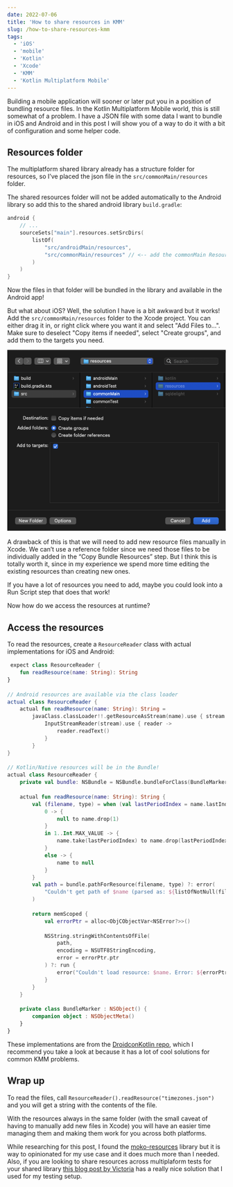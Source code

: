 ```yaml
---
date: 2022-07-06
title: 'How to share resources in KMM'
slug: /how-to-share-resources-kmm
tags:
  - 'iOS'
  - 'mobile'
  - 'Kotlin'
  - 'Xcode'
  - 'KMM'
  - 'Kotlin Multiplatform Mobile'
---
```


Building a mobile application will sooner or later put you in a position of bundling resource files. In the Kotlin Multiplatform Mobile world, this is still somewhat of a problem. I have a JSON file with some data I want to bundle in iOS and Android and in this post I will show you of a way to do it with a bit of configuration and some helper code.

## Resources folder

The multiplatform shared library already has a structure folder for resources, so I’ve placed the json file in the `src/commonMain/resources` folder.

The shared resources folder will not be added automatically to the Android library so add this to the shared android library `build.gradle`:

```kotlin
android {
    // ...
    sourceSets["main"].resources.setSrcDirs(
        listOf(
            "src/androidMain/resources",
            "src/commonMain/resources" // <-- add the commonMain Resources
        )
    )
}
```

Now the files in that folder will be bundled in the library and available in the Android app!

But what about iOS? Well, the solution I have is a bit awkward but it works! Add the `src/commonMain/resources` folder to the Xcode project. You can either drag it in, or right click where you want it and select "Add Files to...". Make sure to deselect "Copy items if needed", select "Create groups", and add them to the targets you need.

![xcode-add-folder.png](xcode-add-folder.png)

A drawback of this is that we will need to add new resource files manually in Xcode. We can’t use a reference folder since we need those files to be individually added in the “Copy Bundle Resources” step. But I think this is totally worth it, since in my experience we spend more time editing the existing resources than creating new ones.

<div class="blockquote info">
   If you have a lot of resources you need to add, maybe you could look into a Run Script step that does that work!
</div>

Now how do we access the resources at runtime?

## Access the resources

To read the resources, create a `ResourceReader` class with actual implementations for iOS and Android:

```kotlin
 expect class ResourceReader {
    fun readResource(name: String): String
}

// Android resources are available via the class loader
actual class ResourceReader {
    actual fun readResource(name: String): String =
        javaClass.classLoader!!.getResourceAsStream(name).use { stream ->
            InputStreamReader(stream).use { reader ->
                reader.readText()
            }
        }
}

// Kotlin/Native resources will be in the Bundle!
actual class ResourceReader {
    private val bundle: NSBundle = NSBundle.bundleForClass(BundleMarker)

    actual fun readResource(name: String): String {
        val (filename, type) = when (val lastPeriodIndex = name.lastIndexOf('.')) {
            0 -> {
                null to name.drop(1)
            }
            in 1..Int.MAX_VALUE -> {
                name.take(lastPeriodIndex) to name.drop(lastPeriodIndex + 1)
            }
            else -> {
                name to null
            }
        }
        val path = bundle.pathForResource(filename, type) ?: error(
            "Couldn't get path of $name (parsed as: ${listOfNotNull(filename,type).joinToString(".")})"
        )

        return memScoped {
            val errorPtr = alloc<ObjCObjectVar<NSError?>>()

            NSString.stringWithContentsOfFile(
                path,
                encoding = NSUTF8StringEncoding,
                error = errorPtr.ptr
            ) ?: run {
                error("Couldn't load resource: $name. Error: ${errorPtr.value?.localizedDescription} - ${errorPtr.value}")
            }
        }
    }

    private class BundleMarker : NSObject() {
        companion object : NSObjectMeta()
    }
}
```

These implementations are from the [DroidconKotlin repo](https://github.dev/touchlab/DroidconKotlin), which I recommend you take a look at because it has a lot of cool solutions for common KMM problems.

## Wrap up

To read the files, call `ResourceReader().readResource("timezones.json")` and you will get a string with the contents of the file.

With the resources always in the same folder (with the small caveat of having to manually add new files in Xcode) you will have an easier time managing them and making them work for you across both platforms.

While researching for this post, I found the [moko-resources](https://github.com/icerockdev/moko-resources) library but it is way to opinionated for my use case and it does much more than I needed. Also, if you are looking to share resources across multiplaform tests for your shared library [this blog post by Victoria](https://developer.squareup.com/blog/kotlin-multiplatform-shared-test-resources/) has a really nice solution that I used for my testing setup.
